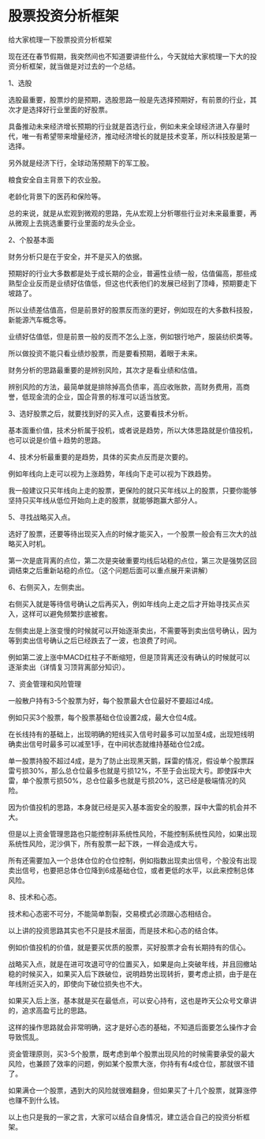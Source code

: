 # 股票投资分析框架

给大家梳理一下股票投资分析框架

现在还在春节假期，我突然间也不知道要讲些什么，今天就给大家梳理一下大的投资分析框架，就当做是对过去的一个总结。

1、选股

选股最重要，股票炒的是预期，选股思路一般是先选择预期好，有前景的行业，其次才是选择好行业里面的好股票。

具备推动未来经济增长预期的行业就是首选行业，例如未来全球经济进入存量时代，唯一有希望带来增量经济，推动经济增长的就是技术变革，所以科技股是第一选择。

另外就是经济下行，全球动荡预期下的军工股。

粮食安全自主背景下的农业股。

老龄化背景下的医药和保险等。

总的来说，就是从宏观到微观的思路，先从宏观上分析哪些行业对未来最重要，再从微观上去挑选重要行业里面的龙头企业。

2、个股基本面

财务分析只是在于安全，并不是买入的依据。

预期好的行业大多数都是处于成长期的企业，普遍性业绩一般，估值偏高，那些成熟型企业反而是业绩好估值低，但这也代表他们的发展已经到了顶峰，预期要走下坡路了。

所以业绩差估值高，但是前景好的股票反而涨的更好，例如现在的大多数科技股，新能源汽车概念等。

业绩好估值低，但是前景一般的反而不怎么上涨，例如银行地产，服装纺织类等。

所以做投资不能只看业绩炒股票，而是要看预期，着眼于未来。

财务分析的思路最重要的是辨别风险，其次才是看业绩和估值。

辨别风险的方法，最简单就是排除掉高负债率，高应收账款，高财务费用，高商誉，低现金流的企业，国企背景的标准可以适当放宽。

3、选好股票之后，就要找到好的买入点，这要看技术分析。

基本面重价值，技术分析属于投机，或者说是趋势，所以大体思路就是价值投机，也可以说是价值＋趋势的思路。

4、技术分析最重要的是趋势，具体的买卖点反而是次要的。

例如年线向上走可以视为上涨趋势，年线向下走可以视为下跌趋势。

我一般建议只买年线向上走的股票，更保险的就只买年线以上的股票，只要你能够坚持只买年线从低位开始向上走的股票，就能够跑赢大部分人。

5、寻找战略买入点。

选好了股票，还要等待出现买入点的时候才能买入，一个股票一般会有三次大的战略买入时机。

第一次是底背离的点位，第二次是突破重要均线后站稳的点位，第三次是强势区回调结束之后重新站稳的点位。（这个问题后面可以重点展开来讲解）

6、右侧买入，左侧卖出。

右侧买入就是等待信号确认之后再买入，例如年线向上走之后才开始寻找买点买入，这样可以避免频繁抄底被套。

左侧卖出是上涨变慢的时候就可以开始逐渐卖出，不需要等到卖出信号确认，因为等到卖出信号确认之后已经跌去了一波，也浪费了时间。

例如第二波上涨中MACD红柱子不断缩短，但是顶背离还没有确认的时候就可以逐渐卖出（详情复习顶背离部分知识）。

7、资金管理和风险管理

一般散户持有3-5个股票为好，每个股票最大仓位最好不要超过4成。

例如只买3个股票，每个股票基础仓位设置2成，最大仓位4成。

在长线持有的基础上，出现明确的短线买入信号时最多可以加至4成，出现短线明确卖出信号时最多可以减至1手，在中间状态就维持基础仓位2成。

单一股票持股不超过4成，是为了防止出现黑天鹅，踩雷的情况，假设单个股票踩雷亏损30%，那么总仓位最多也就是亏损12%，不至于会出现大亏。即使踩中大雷，单个股票亏损50%，总仓位最多也就是亏损20%，这已经是极端情况的风险。

因为价值投机的思路，本身就已经是买入基本面安全的股票，踩中大雷的机会并不大。

但是以上资金管理思路也只能控制非系统性风险，不能控制系统性风险，如果出现系统性风险，泥沙俱下，所有股票一起下跌，一样会造成大亏。

所有还需要加入一个总体仓位的仓位控制，例如指数出现卖出信号，个股没有出现卖出信号，也要把总体仓位降到6成基础仓位，或者更低的水平，以此来控制总体风险。

8、技术和心态。

技术和心态密不可分，不能简单割裂，交易模式必须跟心态相结合。

以上讲的投资思路其实也不只是技术层面，而是技术和心态的结合体。

例如价值投机的价值，就是要买优质的股票，买好股票才会有长期持有的信心。

战略买入点，就是在进可攻退可守的位置买入，如果是向上突破年线，并且回撤站稳的时候买入，如果买入后下跌破位，说明趋势出现转折，要考虑止损，由于是在年线附近买入的，即使向下破位损失也不大。

如果买入后上涨，基本就是买在最低点，可以安心持有，这也是昨天公众号文章讲的，追求高盈亏比的思路。

这样的操作思路就会非常明确，这才是好心态的基础，不知道后面要怎么操作才会导致慌乱。

资金管理原则，买3-5个股票，既考虑到单个股票出现风险的时候需要承受的最大风险，也兼顾了效率的问题，例如某个股票大涨，你持有有4成仓位，那就很不错了。

如果满仓一个股票，遇到大的风险就很难翻身，但如果买了十几个股票，就算涨停也赚不到什么钱。

以上也只是我的一家之言，大家可以结合自身情况，建立适合自己的投资分析框架。